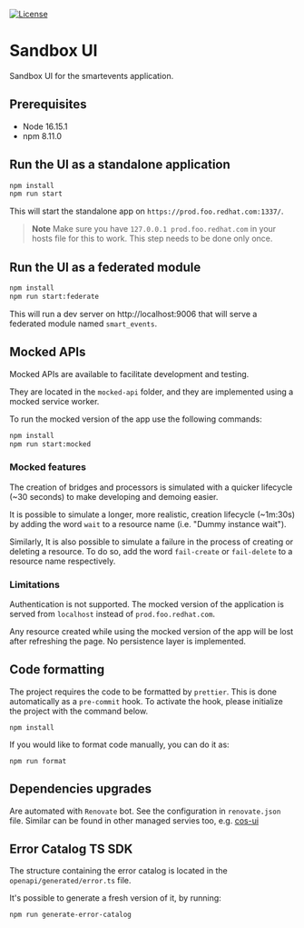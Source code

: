 [![License](https://img.shields.io/badge/license-Apache--2.0-blue.svg)](http://www.apache.org/licenses/LICENSE-2.0)

# Sandbox UI

Sandbox UI for the smartevents application.

## Prerequisites

- Node 16.15.1
- npm 8.11.0

## Run the UI as a standalone application

```sh
npm install
npm run start
```

This will start the standalone app on `https://prod.foo.redhat.com:1337/`.

> **Note**
> Make sure you have `127.0.0.1 prod.foo.redhat.com` in your hosts file for this to work.
> This step needs to be done only once.

## Run the UI as a federated module

```sh
npm install
npm run start:federate
```

This will run a dev server on http://localhost:9006 that will serve a federated module named `smart_events`.

## Mocked APIs

Mocked APIs are available to facilitate development and testing.

They are located in the `mocked-api` folder, and they are implemented using a mocked service worker.

To run the mocked version of the app use the following commands:

```sh
npm install
npm run start:mocked
```

### Mocked features

The creation of bridges and processors is simulated with a quicker lifecycle (~30 seconds) to make developing and demoing easier.

It is possible to simulate a longer, more realistic, creation lifecycle (~1m:30s) by adding the word `wait` to a resource name (i.e. "Dummy instance wait").

Similarly, It is also possible to simulate a failure in the process of creating or deleting a resource. To do so, add the word `fail-create` or `fail-delete` to a resource name respectively.

### Limitations

Authentication is not supported. The mocked version of the application is served from `localhost` instead of `prod.foo.redhat.com`.

Any resource created while using the mocked version of the app will be lost after refreshing the page. No persistence layer is implemented.

## Code formatting

The project requires the code to be formatted by `prettier`. This is done automatically as a `pre-commit` hook. To activate the hook, please initialize the project with the command below.

```
npm install
```

If you would like to format code manually, you can do it as:

```
npm run format
```

## Dependencies upgrades

Are automated with `Renovate` bot. See the configuration in `renovate.json` file. Similar can be found in other managed servies too, e.g. [cos-ui](https://github.com/bf2fc6cc711aee1a0c2a/cos-ui/blob/main/renovate.json)

## Error Catalog TS SDK

The structure containing the error catalog is located in the `openapi/generated/error.ts` file.

It's possible to generate a fresh version of it, by running:

```sh
npm run generate-error-catalog
```
